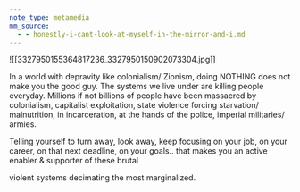 ```yaml
---
note_type: metamedia
mm_source:
  - - honestly-i-cant-look-at-myself-in-the-mirror-and-i.md
---
```


![[3327950155364817236_3327950150902073304.jpg]]

In a world with depravity like
colonialism/ Zionism, doing
NOTHING does not make you the
good guy. The systems we live under
are killing people everyday. Millions
if not billions of people have been
massacred by colonialism, capitalist
exploitation, state violence forcing
starvation/ malnutrition, in
incarceration, at the hands of the
police, imperial militaries/ armies.

Telling yourself to turn away, look
away, keep focusing on your job, on
your career, on that next deadline, on
your goals.. that makes you an active
enabler & supporter of these brutal

violent systems decimating the most
marginalized.

